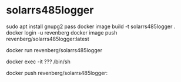 # solarrs485logger

sudo apt install gnupg2 pass
docker image build -t solarrs485logger  .
docker login -u revenberg
docker image push revenberg/solarrs485logger:latest

docker run revenberg/solarrs485logger


docker exec -it ??? /bin/sh

docker push revenberg/solarrs485logger: